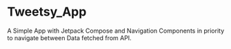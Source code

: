 # Tweetsy_App
A Simple App with Jetpack Compose and Navigation Components in priority to navigate between Data fetched from API.
